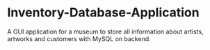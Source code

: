 # Inventory-Database-Application
A GUI application for a museum to store all information about artists, artworks and customers with MySQL on backend.
